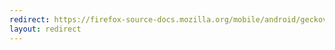 ```yaml
---
redirect: https://firefox-source-docs.mozilla.org/mobile/android/geckoview/consumer/index.html
layout: redirect
---
```


